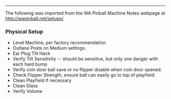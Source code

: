 ***
The following was imported from the WA Pinball Machine Notes webpage at http://wapinball.net/setups/
### Physical Setup
-   Level Machine, per factory recommendation
-   Outlane Posts on Medium settings.
-   Ear Plug Tilt Hack
-   Verify Tilt Sensitivity -- should be sensitive, but only one danger with each hard bump
-   Verify coin door ball save or no flipper disable when coin door opened.
-   Check Flipper Strength, ensure ball can easily go to top of playfield.
-   Clean Playfield if necessary
-   Clean Glass
-   Verify Volume

